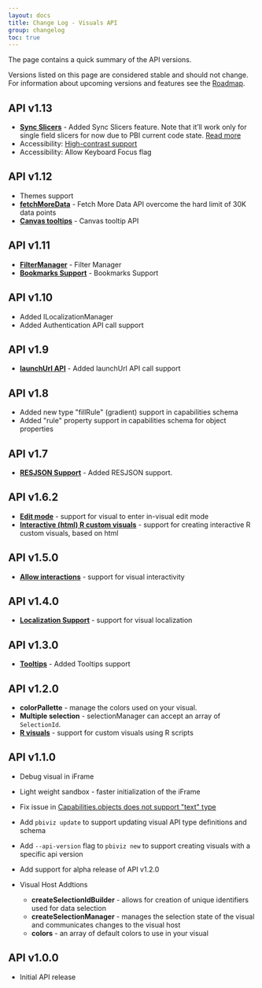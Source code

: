```yaml
---
layout: docs
title: Change Log - Visuals API
group: changelog
toc: true
---
```


The page contains a quick summary of the API versions.

Versions listed on this page are considered stable and should not change. For information about upcoming versions and features see the [Roadmap](../roadmap/).


## API v1.13
* **[Sync Slicers](../how-to-guide/enable-sync-slicers)** - Added Sync Slicers feature. Note that it’ll work only for single field slicers for now due to PBI current code state. [Read more](https://docs.microsoft.com/en-us/power-bi/desktop-slicers)
* Accessibility: [High-contrast support](../how-to-guide/high-contrast-support) 
* Accessibility: Allow Keyboard Focus flag

## API v1.12
* Themes support
* **[fetchMoreData](../../../api/references/fetchmoredata/)** - Fetch More Data API overcome the hard limit of 30K data points
* **[Canvas tooltips](../how-to-guide/adding-report-page-tooltips/#support-canvas-tooltips)** - Canvas tooltip API

## API v1.11
* **[FilterManager](FilterManager.md)** - Filter Manager
* **[Bookmarks Support](../how-to-guide/bookmarks-support/)** - Bookmarks Support

## API v1.10
* Added ILocalizationManager
* Added Authentication API call support

## API v1.9
* **[launchUrl API](../how-to-guide/launching-url/)** - Added launchUrl API call support

## API v1.8
* Added new type "fillRule" (gradient) support in capabilities schema
* Added "rule" property support in capabilities schema for object properties

## API v1.7
* **[RESJSON Support](../how-to-guide/adding-localization/)** - Added RESJSON support.

## API v1.6.2
* **[Edit mode](../concepts/advanced-edit-mode/)** - support for visual to enter in-visual edit mode
* **[Interactive (html) R custom visuals](../../../tutorials/building-r-powered-custom-visual/creating-a-new-r-powered-custom-visual/)** - support for creating interactive R custom visuals, based on html

## API v1.5.0
* **[Allow interactions](../how-to-guide/allow-interactions/)** - support for visual interactivity

## API v1.4.0
* **[Localization Support](../how-to-guide/adding-localization/)** - support for visual localization

## API v1.3.0
* **[Tooltips](../how-to-guide/adding-tooltips/)** - Added Tooltips support

## API v1.2.0
* **colorPallette** - manage the colors used on your visual.
* **Multiple selection** - selectionManager can accept an array of `SelectionId`.
* **[R visuals](../../../tutorials/building-r-powered-custom-visual/creating-a-new-r-powered-custom-visual/)** - support for custom visuals using R scripts

## API v1.1.0
* Debug visual in iFrame
* Light weight sandbox - faster initialization of the iFrame
* Fix issue in [Capabilities.objects does not support "text" type](https://github.com/Microsoft/PowerBI-visuals-tools/issues/12)
* Add `pbiviz update` to support updating visual API type definitions and schema
* Add `--api-version` flag to `pbiviz new` to support creating visuals with a specific api version
* Add support for alpha release of API v1.2.0

* Visual Host Addtions
    * **createSelectionIdBuilder** - allows for creation of unique identifiers used for data selection
    * **createSelectionManager** - manages the selection state of the visual and communicates changes to the visual host
    * **colors** - an array of default colors to use in your visual

## API v1.0.0
* Initial API release